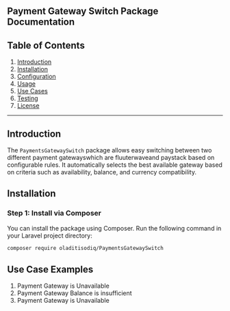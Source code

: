 

## Payment Gateway Switch Package Documentation

## Table of Contents
1. [Introduction](#introduction)
2. [Installation](#installation)
3. [Configuration](#configuration)
4. [Usage](#usage)
5. [Use Cases](#use-cases)
6. [Testing](#testing)
7. [License](#license)

---

## Introduction
The `PaymentsGatewaySwitch` package allows easy switching between two different payment gatewayswhich are fluuterwaveand paystack based on configurable rules. It automatically selects the best available gateway based on criteria such as availability, balance, and currency compatibility.

## Installation

### Step 1: Install via Composer
You can install the package using Composer. Run the following command in your Laravel project directory:

```bash
composer require oladitisodiq/PaymentsGatewaySwitch

```

## Use Case Examples
1. Payment Gateway is Unavailable
1. Payment Gateway Balance is insufficient 
1. Payment Gateway is Unavailable